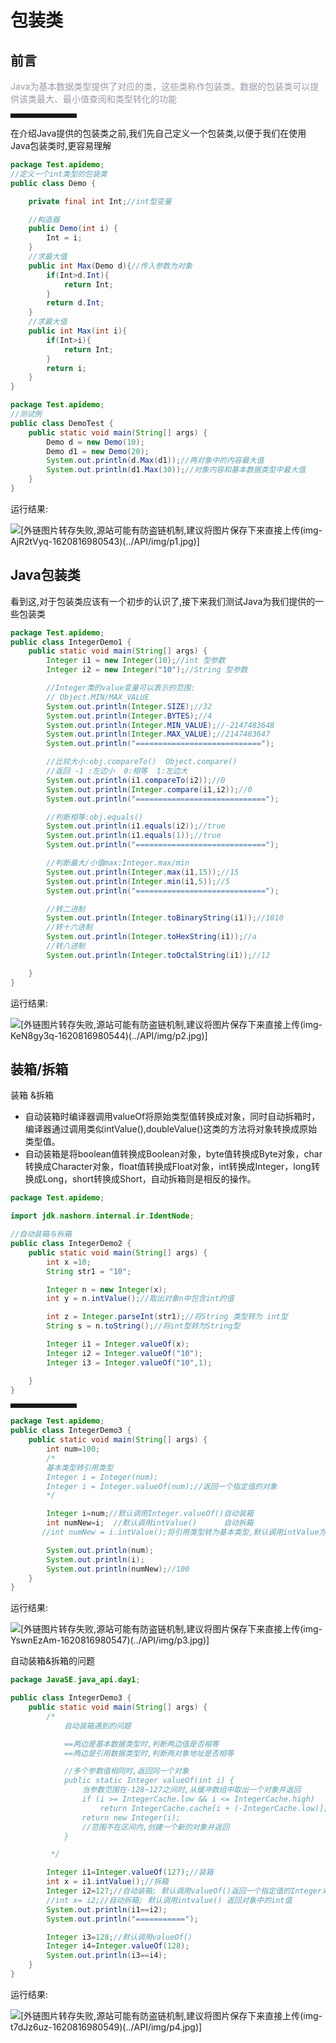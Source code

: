 ﻿# 包装类
## 前言

<font color=#999AAA >Java为基本数据类型提供了对应的类，这些类称作包装类。数据的包装类可以提供该类最大、最小值查阅和类型转化的功能</font>

<hr style=" border:solid; width:100px; height:1px;" color=#000000 size=1">



在介绍Java提供的包装类之前,我们先自己定义一个包装类,以便于我们在使用Java包装类时,更容易理解

```java
package Test.apidemo;
//定义一个int类型的包装类
public class Demo {

    private final int Int;//int型变量

    //构造器
    public Demo(int i) {
        Int = i;
    }
    //求最大值
    public int Max(Demo d){//传入参数为对象
        if(Int>d.Int){
            return Int;
        }
        return d.Int;
    }
    //求最大值
    public int Max(int i){
        if(Int>i){
            return Int;
        }
        return i;
    }
}
```

```java
package Test.apidemo;
//测试例
public class DemoTest {
    public static void main(String[] args) {
        Demo d = new Demo(10);
        Demo d1 = new Demo(20);
        System.out.println(d.Max(d1));//两对象中的内容最大值
        System.out.println(d1.Max(30));//对象内容和基本数据类型中最大值
    }
}
```

运行结果:

![\[外链图片转存失败,源站可能有防盗链机制,建议将图片保存下来直接上传(img-AjR2tVyq-1620816980543)(../API/img/p1.jpg)\]](https://img-blog.csdnimg.cn/20210512190058904.jpg?x-oss-process=image/watermark,type_ZmFuZ3poZW5naGVpdGk,shadow_10,text_aHR0cHM6Ly9ibG9nLmNzZG4ubmV0L2xhbmxlaWhoaA==,size_16,color_FFFFFF,t_70#pic_center)


## Java包装类

看到这,对于包装类应该有一个初步的认识了,接下来我们测试Java为我们提供的一些包装类

```java
package Test.apidemo;
public class IntegerDemo1 {
    public static void main(String[] args) {
        Integer i1 = new Integer(10);//int 型参数
        Integer i2 = new Integer("10");//String 型参数

        //Integer类的value变量可以表示的范围:
        // Object.MIN/MAX_VALUE
        System.out.println(Integer.SIZE);//32
        System.out.println(Integer.BYTES);//4
        System.out.println(Integer.MIN_VALUE);//-2147483648
        System.out.println(Integer.MAX_VALUE);//2147483647
        System.out.println("============================");

        //比较大小:obj.compareTo()  Object.compare()
        //返回 -1 :左边小  0:相等  1:左边大
        System.out.println(i1.compareTo(i2));//0
        System.out.println(Integer.compare(i1,i2));//0
        System.out.println("=============================");

        //判断相等:obj.equals()
        System.out.println(i1.equals(i2));//true
        System.out.println(i1.equals(1));//true
        System.out.println("=============================");

        //判断最大/小值max:Integer.max/min
        System.out.println(Integer.max(i1,15));//15
        System.out.println(Integer.min(i1,5));//5
        System.out.println("=============================");

        //转二进制
        System.out.println(Integer.toBinaryString(i1));//1010
        //转十六进制
        System.out.println(Integer.toHexString(i1));//a
        //转八进制
        System.out.println(Integer.toOctalString(i1));//12

    }
}

```

运行结果:

![\[外链图片转存失败,源站可能有防盗链机制,建议将图片保存下来直接上传(img-KeN8gy3q-1620816980544)(../API/img/p2.jpg)\]](https://img-blog.csdnimg.cn/2021051219011066.jpg?x-oss-process=image/watermark,type_ZmFuZ3poZW5naGVpdGk,shadow_10,text_aHR0cHM6Ly9ibG9nLmNzZG4ubmV0L2xhbmxlaWhoaA==,size_16,color_FFFFFF,t_70#pic_center)


## 装箱/拆箱

 装箱 &拆箱

- 自动装箱时编译器调用valueOf将原始类型值转换成对象，同时自动拆箱时，编译器通过调用类似intValue(),doubleValue()这类的方法将对象转换成原始类型值。
- 自动装箱是将boolean值转换成Boolean对象，byte值转换成Byte对象，char转换成Character对象，float值转换成Float对象，int转换成Integer，long转换成Long，short转换成Short，自动拆箱则是相反的操作。

 

```java
package Test.apidemo;

import jdk.nashorn.internal.ir.IdentNode;

//自动装箱与拆箱
public class IntegerDemo2 {
    public static void main(String[] args) {
        int x =10;
        String str1 = "10";

        Integer n = new Integer(x);
        int y = n.intValue();//取出对象n中包含int的值

        int z = Integer.parseInt(str1);//将String 类型转为 int型
        String s = n.toString();//将int型转为String型

        Integer i1 = Integer.valueOf(x);
        Integer i2 = Integer.valueOf("10");
        Integer i3 = Integer.valueOf("10",1);

    }
}
```

<hr style=" border:solid; width:100px; height:1px;" color=#000000 size=1">

```java
package Test.apidemo;
public class IntegerDemo3 {
    public static void main(String[] args) {
        int num=100;
        /*
        基本类型转引用类型
        Integer i = Integer(num);
        Integer i = Integer.valueOf(num);//返回一个指定值的对象
        */

        Integer i=num;//默认调用Integer.valueOf()自动装箱
        int numNew=i;  //默认调用intValue()      自动拆箱
       //int numNew = i.intValue();将引用类型转为基本类型,默认调用intValue方法取出包含的int值

       	System.out.println(num);
        System.out.println(i);
        System.out.println(numNew);//100
    }
}
```

运行结果:

![\[外链图片转存失败,源站可能有防盗链机制,建议将图片保存下来直接上传(img-YswnEzAm-1620816980547)(../API/img/p3.jpg)\]](https://img-blog.csdnimg.cn/20210512190120833.jpg?x-oss-process=image/watermark,type_ZmFuZ3poZW5naGVpdGk,shadow_10,text_aHR0cHM6Ly9ibG9nLmNzZG4ubmV0L2xhbmxlaWhoaA==,size_16,color_FFFFFF,t_70#pic_center)




自动装箱&拆箱的问题

```java
package JavaSE.java_api.day1;

public class IntegerDemo3 {
    public static void main(String[] args) {
        /*
            自动装箱遇到的问题

            ==两边是基本数据类型时,判断两边值是否相等
            ==两边是引用数据类型时,判断两对象地址是否相等

            //多个参数值相同时,返回同一个对象
            public static Integer valueOf(int i) {
                当参数范围在-128~127之间时,从缓冲数组中取出一个对象并返回
                if (i >= IntegerCache.low && i <= IntegerCache.high)
                    return IntegerCache.cache[i + (-IntegerCache.low)];
                return new Integer(i);
                //范围不在区间内,创建一个新的对象并返回
            }

         */

        Integer i1=Integer.valueOf(127);//装箱
        int x = i1.intValue();//拆箱   
        Integer i2=127;//自动装箱; 默认调用valueOf()返回一个指定值的Integer对象
        //int x= i2;//自动拆箱; 默认调用intvalue() 返回对象中的int值
        System.out.println(i1==i2);
        System.out.println("===========");

        Integer i3=128;//默认调用valueOf()
        Integer i4=Integer.valueOf(128);
        System.out.println(i3==i4);
    }
}
```

运行结果:

![\[外链图片转存失败,源站可能有防盗链机制,建议将图片保存下来直接上传(img-t7dJz6uz-1620816980549)(../API/img/p4.jpg)\]](https://img-blog.csdnimg.cn/20210512190129986.jpg#pic_center)

































